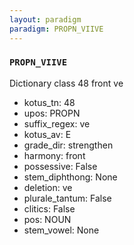 ```yaml
---
layout: paradigm
paradigm: PROPN_VIIVE
---
```

### ` PROPN_VIIVE `

Dictionary class 48 front ve
* kotus_tn: 48
* upos: PROPN
* suffix_regex: ve
* kotus_av: E
* grade_dir: strengthen
* harmony: front
* possessive: False
* stem_diphthong: None
* deletion: ve
* plurale_tantum: False
* clitics: False
* pos: NOUN
* stem_vowel: None
